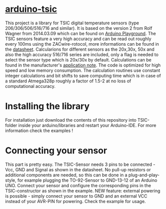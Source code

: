 [arduino-tsic][1]
============
This project is a library for TSIC digital temperature sensors (type 206/306/506/516/716 and similar).
It is based on the version 2 from Rolf Wagner from 2014.03.09 which can be found on [Arduino Playground][2]. The TSIC sensors feature a very high accuracy and can be read out roughly every 100ms using the ZACwire-rotocol, more informations can be found in the [datasheet][3]. Calcularions for different sensors as the 20x,30x, 50x and also the high accuracy 516/716 series are included, only a flag is needed to select the sensor type which is 20x/30x by default.
Calculations can be found in the manufacturer's [application note][4].
The code is optimized for high speed and low memory consumption. The calculation routines use constant integer calculations and bit shifts to save computing time which is in case of a standard Atmega328p roughly a factor of 1.5-2 at no loss of computational accuracy.

Installing the library
======================
For installation just download the contents of this repository into TSIC-folder inside your arduino/libraries and restart your Arduino-IDE. For more information check the examples !

Connecting your sensor
=====================
This part is pretty easy. The TSIC-Sensor needs 3 pins to be connected - Vcc, GND and Signal as shown in the datasheet. No pull-up resistors or additional components are needed, so this can be done in a plug-and-play-style, for example plugging the TO-92-Sensor to GND-13-12 of an Arduino UNO. Connect your sensor and configure the corresponding pins in the TSIC-constructor as shown in the example.
NEW feature: external powering is possible - simply connect your sensor to GND and an external VCC instead of your AVR-PIN for powering. Check the example for usage.

[1]: https://github.com/Schm1tz1/arduino-tsic
[2]: http://playground.arduino.cc/Code/Tsic
[3]: http://playground.arduino.cc/uploads/Code/TSIC_Datasheet.zip
[4]: https://www.ist-ag.com/sites/default/files/ATTSic_E.pdf

